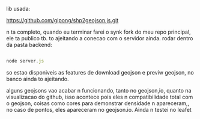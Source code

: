 lib usada:

https://github.com/gipong/shp2geojson.js.git


n ta completo, quando eu terminar farei o synk fork do meu repo principal, ele ta publico tb. to ajeitando a conecao com o servidor ainda. rodar dentro da pasta backend:

```js

node server.js

```

so estao disponiveis as features de download geojson e previw geojson, no banco ainda to ajeitando.




alguns geojsons vao acabar n funcionando, tanto no geojson,io, quanto na visualizacao do github, isso acontece pois eles n compatibilidade total com o geojson, coisas como cores para demonstrar densidade n apareceram,, no caso de pontos, eles apareceram no geojson.io. Ainda n testei no leafet
